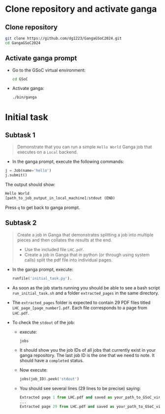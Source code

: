 # Clone repository and activate ganga

## Clone repository

```bash
git clone https://github.com/dg1223/GangaGSoC2024.git
cd GangaGSoC2024
```

## Activate ganga prompt

- Go to the GSoC virtual environment:
    
    ```bash
    cd GSoC
    ```
    
- Activate ganga:
    
    ```bash
    ./bin/ganga
    ```
    

# Initial task

## Subtask 1

> Demonstrate that you can run a simple `Hello World` Ganga job that executes on a `Local` backend.
> 
- In the ganga prompt, execute the following commands:

```python
j = Job(name='hello')
j.submit()
```

The output should show:

```python
Hello World
[path_to_job_output_in_local_machine]/stdout (END)
```

Press `q` to get back to ganga prompt.

## Subtask 2

> Create a job in Ganga that demonstrates splitting a job into multiple pieces and then collates the results at the end.
> 
> - Use the included file `LHC.pdf`.
> - Create a job in Ganga that in python (or through using system calls) split the pdf file into individual pages.

- In the ganga prompt, execute:
    
    ```python
    runfile('initial_task.py').
    ```
    
- As soon as the job starts running you should be able to see a bash script `run_initial_task.sh` and a folder `extracted_pages` in the same directory.
- The `extracted_pages` folder is expected to contain 29 PDF files titled `LHC_page_[page_number].pdf`. Each file corresponds to a page from `LHC.pdf`.
- To check the `stdout` of the job:
    - execute:
        
        ```python
        jobs
        ```
        
    - It should show you the job IDs of all jobs that currently exist in your ganga repository. The last job ID is the one that we need to note. It should have a `completed` status.
    - Now execute:
        
        ```python
        jobs(job_ID).peek('stdout')
        ```
        
    - You should see several lines (29 lines to be precise) saying:
        
        ```python
        Extracted page 1 from LHC.pdf and saved as your_path_to_GSoC_virtual_environment/extracted_pages/LHC_page_1.pdf
        ...
        Extracted page 29 from LHC.pdf and saved as your_path_to_GSoC_virtual_environment/extracted_pages/LHC_page_29.pdf
        ```